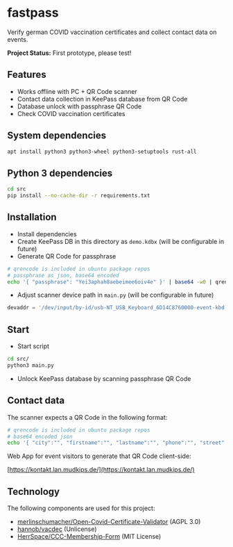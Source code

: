 # fastpass

Verify german COVID vaccination certificates and collect contact data on events.

**Project Status:** First prototype, please test!

## Features

- Works offline with PC + QR Code scanner
- Contact data collection in KeePass database from QR Code
- Database unlock with passphrase QR Code
- Check COVID vaccination certificates

## System dependencies

```sh
apt install python3 python3-wheel python3-setuptools rust-all
```

## Python 3 dependencies

```sh
cd src
pip install --no-cache-dir -r requirements.txt
```

## Installation

- Install dependencies
- Create KeePass DB in this directory as `demo.kdbx` (will be configurable in future)
- Generate QR Code for passphrase

```sh
# qrencode is included in ubuntu package repos
# passphrase as json, base64 encoded
echo '{ "passphrase": "Yei3aphah8aebeimee6oiv4e" }' | base64 -w0 | qrencode -t UTF8 -o -
```

- Adjust scanner device path in `main.py` (will be configurable in future)

```py
devaddr = '/dev/input/by-id/usb-NT_USB_Keyboard_6D14C8760000-event-kbd'
```

## Start

- Start script

```sh
cd src/
python3 main.py
```

- Unlock KeePass database by scanning passphrase QR Code

## Contact data

The scanner expects a QR Code in the following format:

```sh
# qrencode is included in ubuntu package repos
# base64 encoded json
echo '{ "city":"", "firstname":"", "lastname":"", "phone":"", "street":" " }' | base64 -w0 | qrencode -o - -t UTF8
```

Web App for event visitors to generate that QR Code client-side:

[https://kontakt.lan.mudkips.de/](https://kontakt.lan.mudkips.de/)

## Technology

The following components are used for this project:

- [merlinschumacher/Open-Covid-Certificate-Validator](https://github.com/merlinschumacher/Open-Covid-Certificate-Validator) (AGPL 3.0)
- [hannob/vacdec](https://github.com/hannob/vacdec) (Unlicense)
- [HerrSpace/CCC-Membership-Form](https://github.com/HerrSpace/CCC-Membership-Form) (MIT License)
